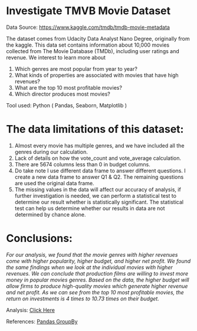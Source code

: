 # Investigate TMVB Movie Dataset

Data Source: https://www.kaggle.com/tmdb/tmdb-movie-metadata

The dataset comes from Udacity Data Analyst Nano Degree, originally from the kaggle. This data set contains information about 10,000 movies collected from The Movie Database (TMDb), including user ratings and revenue.
We interest to learn more about
1. Which genres are most popular from year to year?
2. What kinds of properties are associated with movies that have high revenues?
3. What are the top 10 most profitable movies?
4. Which director produces most movies?

Tool used: Python ( Pandas, Seaborn, Matplotlib )

# The data limitations of this dataset:

1. Almost every movie has multiple genres, and we have included all the genres during our calculation.
2. Lack of details on how the vote_count and vote_average calculation.
3. There are 5674 columns less than 0 in budget columns.
4. Do take note I use different data frame to answer different questions. I create a new data frame to answer Q1 & Q2. The remaining questions are used the original data frame.
5. The missing values in the data will affect our accuracy of analysis, if further investigation is needed, we can perform a statistical test to determine our result whether is statistically significant. The statistical test can help us determine whether our results in data are not determined by chance alone.

# Conclusions:
_For our analysis, we found that the movie genres with higher revenues come with higher popularity, higher budget, and higher net profit. We found the same findings when we look at the individual movies with higher revenues. We can conclude that production films are willing to invest more money in popular movies genres. Based on the data, the higher budget will allow firms to produce high-quality movies which generate higher revenue and net profit. As we can see from the top 10 most profitable movies, the return on investments is 4 times to 10.73 times on their budget._

Analysis:  [Click Here](https://medium.com/geekculture/investigate-tmvb-movie-dataset-28a27b1f3912)

References: [Pandas GroupBy](https://pandas.pydata.org/pandas-docs/stable/reference/api/pandas.DataFrame.groupby.html)

